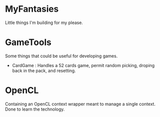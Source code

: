 MyFantasies
===========

Little things I'm building for my please.


GameTools
===========

Some things that could be useful for developing games.

 - CardGame : Handles a 52 cards game, permit random picking, droping back in the pack, and resetting.


OpenCL
===========
 
Containing an OpenCL context wrapper meant to manage a single context. Done to learn the technology.